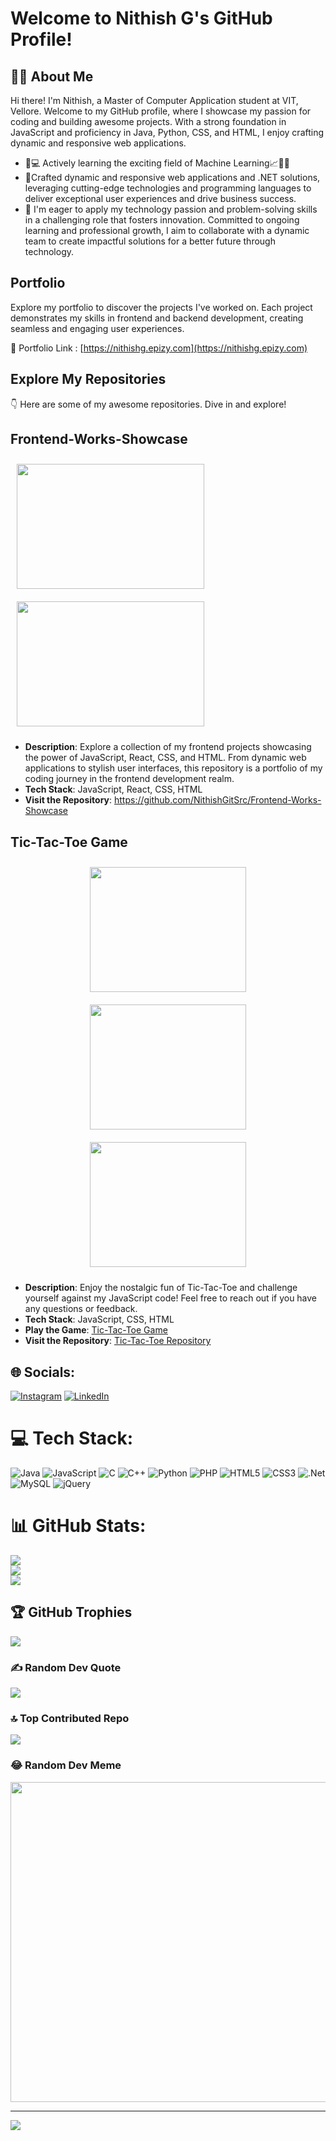 # Welcome to Nithish G's GitHub Profile!

## 🧑‍💻 About Me
Hi there! I'm Nithish, a Master of Computer Application student at VIT, Vellore. Welcome to my GitHub profile, where I showcase my passion for coding and building awesome projects. With a strong foundation in JavaScript and proficiency in Java, Python, CSS, and HTML, I enjoy crafting dynamic and responsive web applications.
<br>
 - 🤖💻 Actively learning the exciting field of Machine Learning📈🧠🤔
 - 📌Crafted dynamic and responsive web applications and .NET solutions, leveraging cutting-edge technologies and programming languages to deliver exceptional user experiences and drive business success.
 - 📣 I'm eager to apply my technology passion and problem-solving skills in a challenging role that fosters innovation. Committed to ongoing learning and professional growth, I aim to collaborate with a dynamic team to create impactful solutions for a better future through technology.<br>

## Portfolio
Explore my portfolio to discover the projects I've worked on. Each project demonstrates my skills in frontend and backend development, creating seamless and engaging user experiences.

🔗 Portfolio Link : [https://nithishg.epizy.com](https://nithishg.epizy.com)

## Explore My Repositories

👇 Here are some of my awesome repositories. Dive in and explore!

## Frontend-Works-Showcase
<div>
  <img src="https://user-images.githubusercontent.com/126682106/284138186-6b33b9cf-e1bc-4a51-a90e-aba8c5e2d5f0.png" width="300" height="200" style="margin: 10px;" />
  <img src="https://user-images.githubusercontent.com/126682106/284139168-27b98f2c-d978-4e62-b61e-5cfba4253fcc.png" width="300" height="200" style="margin: 10px;" />
</div>

- **Description**: Explore a collection of my frontend projects showcasing the power of JavaScript, React, CSS, and HTML. From dynamic web applications to stylish user interfaces, this repository is a portfolio of my coding journey in the frontend development realm.
- **Tech Stack**: JavaScript, React, CSS, HTML
- **Visit the Repository**:  https://github.com/NithishGitSrc/Frontend-Works-Showcase

## Tic-Tac-Toe Game

<div align="center">
  <img src="https://user-images.githubusercontent.com/126682106/284076924-d297f744-91ee-474f-96fb-4a568db91786.png" width="250" height="200" style="margin: 10px;" />
  <img src="https://user-images.githubusercontent.com/126682106/284077020-94307323-79f7-4e73-b210-857f1adb2bae.png" width="250" height="200" style="margin: 10px;" />
  <img src="https://user-images.githubusercontent.com/126682106/284077027-f9866961-b878-41a4-93ef-99f86c276c81.png" width="250" height="200" style="margin: 10px;" />

</div>

- **Description**: Enjoy the nostalgic fun of Tic-Tac-Toe and challenge yourself against my JavaScript code! Feel free to reach out if you have any questions or feedback.
- **Tech Stack**: JavaScript, CSS, HTML
- **Play the Game**: [Tic-Tac-Toe Game](https://nithishgitsrc.github.io/Tic-tac-toe/)
- **Visit the Repository**: [Tic-Tac-Toe Repository](https://github.com/NithishGitSrc/Tic-tac-toe)


## 🌐 Socials:
[![Instagram](https://img.shields.io/badge/Instagram-%23E4405F.svg?logo=Instagram&logoColor=white)](https://instagram.com/nithish_adp) [![LinkedIn](https://img.shields.io/badge/LinkedIn-%230077B5.svg?logo=linkedin&logoColor=white)](https://linkedin.com/in/nithish-g-65b227239) 

# 💻 Tech Stack:
![Java](https://img.shields.io/badge/java-%23ED8B00.svg?style=for-the-badge&logo=java&logoColor=white) ![JavaScript](https://img.shields.io/badge/javascript-%23323330.svg?style=for-the-badge&logo=javascript&logoColor=%23F7DF1E) ![C](https://img.shields.io/badge/c-%2300599C.svg?style=for-the-badge&logo=c&logoColor=white) ![C++](https://img.shields.io/badge/c++-%2300599C.svg?style=for-the-badge&logo=c%2B%2B&logoColor=white) ![Python](https://img.shields.io/badge/python-3670A0?style=for-the-badge&logo=python&logoColor=ffdd54) ![PHP](https://img.shields.io/badge/php-%23777BB4.svg?style=for-the-badge&logo=php&logoColor=white) ![HTML5](https://img.shields.io/badge/html5-%23E34F26.svg?style=for-the-badge&logo=html5&logoColor=white) ![CSS3](https://img.shields.io/badge/css3-%231572B6.svg?style=for-the-badge&logo=css3&logoColor=white) ![.Net](https://img.shields.io/badge/.NET-5C2D91?style=for-the-badge&logo=.net&logoColor=white) ![MySQL](https://img.shields.io/badge/mysql-%2300f.svg?style=for-the-badge&logo=mysql&logoColor=white) ![jQuery](https://img.shields.io/badge/jquery-%230769AD.svg?style=for-the-badge&logo=jquery&logoColor=white)
# 📊 GitHub Stats:
![](https://github-readme-stats.vercel.app/api?username=NithishGitSrc&theme=tokyonight&hide_border=false&include_all_commits=true&count_private=false)<br/>
![](https://github-readme-streak-stats.herokuapp.com/?user=NithishGitSrc&theme=tokyonight&hide_border=false)<br/>
![](https://github-readme-stats.vercel.app/api/top-langs/?username=NithishGitSrc&theme=tokyonight&hide_border=false&include_all_commits=true&count_private=false&layout=compact)

## 🏆 GitHub Trophies
![](https://github-profile-trophy.vercel.app/?username=NithishGitSrc&theme=onedark&no-frame=false&no-bg=true&margin-w=4)

### ✍️ Random Dev Quote
![](https://quotes-github-readme.vercel.app/api?type=horizontal&theme=merko)

### 🔝 Top Contributed Repo
![](https://github-contributor-stats.vercel.app/api?username=NithishGitSrc&limit=5&theme=onedark&combine_all_yearly_contributions=true)

### 😂 Random Dev Meme
<img src="https://rm.up.railway.app/" width="512px"/>

---
[![](https://visitcount.itsvg.in/api?id=NithishGitSrc&icon=5&color=0)](https://visitcount.itsvg.in)

<!-- Proudly created with GPRM ( https://gprm.itsvg.in ) -->
